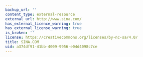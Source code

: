 ```yaml
---
backup_url: ''
content_type: external-resource
external_url: http://www.sina.com/
has_external_licence_warning: true
has_external_license_warning: true
is_broken: ''
license: https://creativecommons.org/licenses/by-nc-sa/4.0/
title: SINA.COM
uid: a374df91-41bb-4009-9956-e04d4098c7ce
---
```

